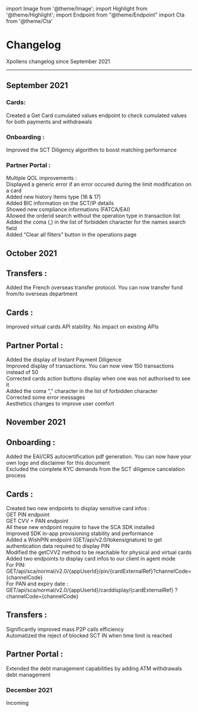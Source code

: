 import Image from '@theme/Image';
import Highlight from '@theme/Highlight';
import Endpoint from "@theme/Endpoint"
import Cta from '@theme/Cta'

# Changelog

Xpollens changelog since September 2021

---

## September 2021

### Cards:
Created a Get Card cumulated values endpoint to check cumulated values for both payments and withdrawals

### Onboarding :
Improved the SCT Diligency algorithm to boost matching performance

### Partner Portal :
Multiple QOL improvements :  
Displayed a generic error if an error occured during the limit modification on a card  
Added new history Items type (16 & 17)  
Added BIC information on the SCT/IP details  
Showed new compliance informations (FATCA/EAI)  
Allowed the orderid search without the operation type in transaction list  
Added the coma (,) in the list of forbidden character for the names search field  
Added “Clear all filters" button in the operations page  

## October 2021
## Transfers :
Added the French overseas transfer protocol. You can now transfer fund from/to overseas department
## Cards :
Improved virtual cards API stability. No impact on existing APIs
## Partner Portal :
Added the display of Instant Payment Diligence  
Improved display of transactions. You can now view 150 transactions instead of 50  
Corrected cards action buttons display when one was not authorised to see it  
Added the coma "," character in the list of forbidden character  
Corrected some error messages  
Aesthetics changes to improve user comfort  

## November 2021
## Onboarding :
Added the EAI/CRS autocertification pdf generation. You can now have your own logo and disclaimer for this document  
Excluded the complete KYC demands from the SCT diligence cancelation process  

## Cards :
Created two new endpoints to display sensitive card infos :  
GET PIN endpoint  
GET CVV + PAN endpoint  
All these new endpoint require to have the SCA SDK installed  
Improved SDK in-app provisioning stability and performance  
Added a WishPIN endpoint (GET/api​/v2.0​/tokensignature) to get authentication data required to display PIN  
Modified the getCVV2 method to be reachable for physical and virtual cards  
Added two endpoints to display card infos to our client in agent mode  
For PIN:  
GET/api/sca/normal/v2.0/{appUserId}/pin/{cardExternalRef}?channelCode={channelCode}  
For PAN and expiry date :  
GET/api/sca/normal/v2.0/{appUserId}/carddisplay/{cardExternalRef} ?channelCode={channelCode}  

## Transfers :
Significantly improved mass P2P calls efficiency  
Automatized the reject of blocked SCT IN when time limit is reached  

## Partner Portal :
Extended the debt management capabilities by adding ATM withdrawals debt management  

### December 2021
Incoming
